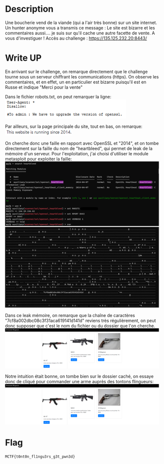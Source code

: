 # Description
Une boucherie vend de la viande (qui a l'air très bonne) sur un site internet.
Un hunter anonyme vous a transmis ce message :
Le site est bizarre et les commentaires aussi.... je suis sur qu'il cache une autre facette de vente.
A vous d'investiguer !
Accès au challenge : https://135.125.232.20:8443/

# Write UP
En arrivant sur le challenge, on remarque directement que le challenge tourne sous un serveur chiffrant les communications (https).
On observe les commentaires, et en effet, un en particulier est bizarre puisqu'il est en Russe et indique "Merci pour la vente"

Dans le fichier robots.txt, on peut remarquer la ligne:
![image](https://github.com/MidnightFlag/CTF2021/blob/main/Web/Saignant/images/robots.png)

Par ailleurs, sur la page principale du site, tout en bas, on remarque:
![image](https://github.com/MidnightFlag/CTF2021/blob/main/Web/Saignant/images/mainpage.png)

On cherche donc une faille en rapport avec OpenSSL et "2014", et on tombe directement sur la faille du nom de "heartbleed", qui permet de leak de la mémoire d'un serveur.
Pour l'exploitation, j'ai choisi d'utiliser le module metasploit pour exploiter la faille:
![image](https://github.com/MidnightFlag/CTF2021/blob/main/Web/Saignant/images/metasploit1.png)
![image](https://github.com/MidnightFlag/CTF2021/blob/main/Web/Saignant/images/metasploit2.png)

Dans ce leak mémoire, on remarque que la chaîne de caractères "7cf8a002dbc08c3f31aca619141d141d" reviens très régulièrement, on peut donc supposer que c'est le nom du fichier ou du dossier que l'on cherche.
![image](https://github.com/MidnightFlag/CTF2021/blob/main/Web/Saignant/images/secret_folder.png)

Notre intuition était bonne, on tombe bien sur le dossier caché, on essaye donc de cliqué pour commander une arme auprès des tontons flingueurs:
![image](https://github.com/MidnightFlag/CTF2021/blob/main/Web/Saignant/images/secret_folder.png)


# Flag
`MCTF{t0nt0n_fl1ngu3rs_g3t_pwn3d}`
